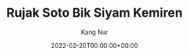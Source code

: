 ---
title: "Rujak Soto Bik Siyam Kemiren"
date: 2022-02-20T00:00:00+00:00
author: Kang Nur
layout: post
permalink: /rujak-soto-bik-siyam-kemiren/
categories: Kuliner
tags: [kuliner, banyuwangi, sukuosing]
---